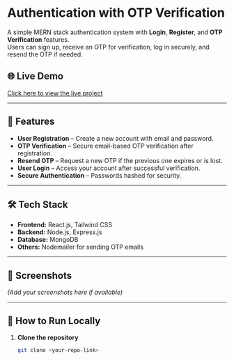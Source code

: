 # Authentication with OTP Verification

A simple MERN stack authentication system with **Login**, **Register**, and **OTP Verification** features.  
Users can sign up, receive an OTP for verification, log in securely, and resend the OTP if needed.

## 🌐 Live Demo
[Click here to view the live project](https://auth-with-otp-verification-1.onrender.com/)

---

## 🚀 Features
- **User Registration** – Create a new account with email and password.
- **OTP Verification** – Secure email-based OTP verification after registration.
- **Resend OTP** – Request a new OTP if the previous one expires or is lost.
- **User Login** – Access your account after successful verification.
- **Secure Authentication** – Passwords hashed for security.

---

## 🛠️ Tech Stack
- **Frontend:** React.js, Tailwind CSS
- **Backend:** Node.js, Express.js
- **Database:** MongoDB
- **Others:** Nodemailer for sending OTP emails

---

## 📸 Screenshots
*(Add your screenshots here if available)*

---

## 📌 How to Run Locally
1. **Clone the repository**
   ```bash
   git clone <your-repo-link>
